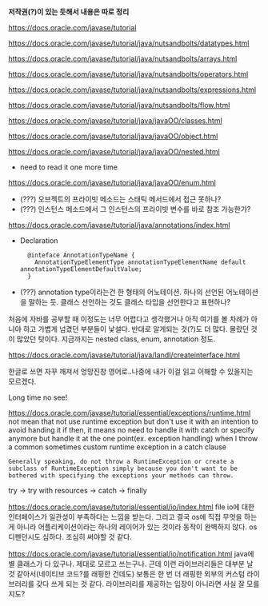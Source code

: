 **저작권(?)이 있는 듯해서 내용은 따로 정리**

<https://docs.oracle.com/javase/tutorial>

<https://docs.oracle.com/javase/tutorial/java/nutsandbolts/datatypes.html>

<https://docs.oracle.com/javase/tutorial/java/nutsandbolts/arrays.html>

<https://docs.oracle.com/javase/tutorial/java/nutsandbolts/operators.html>

<https://docs.oracle.com/javase/tutorial/java/nutsandbolts/expressions.html>

<https://docs.oracle.com/javase/tutorial/java/nutsandbolts/flow.html>

<https://docs.oracle.com/javase/tutorial/java/javaOO/classes.html>

<https://docs.oracle.com/javase/tutorial/java/javaOO/object.html>

<https://docs.oracle.com/javase/tutorial/java/javaOO/nested.html>
* need to read it one more time

<https://docs.oracle.com/javase/tutorial/java/javaOO/enum.html>
* (???) 오브젝트의 프라이빗 메소드는 스태틱 메서드에서 접근 못하나?
* (???) 인스턴스 메소드에서 그 인스턴스의 프라이빗 변수를 바로 참조 가능한가?

<https://docs.oracle.com/javase/tutorial/java/annotations/index.html>
* Declaration
  ```
    @inteface AnnotationTypeName {
      AnnotationTypeElementType annotationTypeElementName default annotationTypeElementDefaultValue;
    }
  ```
* (???) annotation type이라는건 한 형태의 어노테이션. 하나의 선언된 어노테이션을 말하는 듯. 클래스 선언하는 것도 클래스 타입을 선언한다고 표현하나?

처음에 자바를 공부할 때 이정도는 너무 어렵다고 생각했거나 아직 여기를 볼 차례가 아니야 하고 가볍게 넘겼던 부분들이 낯설다. 반대로 알게되는 것(?)도 더 많다. 몰랐던 것이 많았던 탓이다. 지금까지는 nested class, enum, annotation 정도.

<https://docs.oracle.com/javase/tutorial/java/IandI/createinterface.html>

한글로 쓰면 자꾸 깨져서 엉망진창 영어로..나중에 내가 이걸 읽고 이해할 수 있을지는 모르겠다.

Long time no see!

<https://docs.oracle.com/javase/tutorial/essential/exceptions/runtime.html>
not mean that not use runtime exception but don't use it with an intention to avoid handing it
if then, it means no need to handle it with catch or specify anymore but handle it at the one point(ex. exception handling) when I throw a common sometimes custom runtime exception in a catch clause

```
Generally speaking, do not throw a RuntimeException or create a subclass of RuntimeException simply because you don't want to be bothered with specifying the exceptions your methods can throw.
```

try -> try with resources -> catch -> finally 

<https://docs.oracle.com/javase/tutorial/essential/io/index.html>
file io에 대한 인터페이스가 일관성이 부족하다는 느낌을 받는다. 그리고 결국 os에 직접 무엇을 하는게 아니라 어플리케이션이라는 하나의 레이어가 있는 것이라 동작이 완벽하지 않다. os 디펜던시도 심하다. 조심히 써야할 것 같다.

<https://docs.oracle.com/javase/tutorial/essential/io/notification.html>
java에 별 클래스가 다 있구나. 제대로 모르고 쓰는구나. 근데 이런 라이브러리들은 대부분 날 것 같아서(네이티브 코드?를 래핑한 건데도) 보통은 한 번 더 래핑한 외부의 커스텀 라이브러리를 갖다 쓰게 되는 것 같다. 라이브러리를 제공하는 입장이 아니라면 사실 잘 모를지도?
